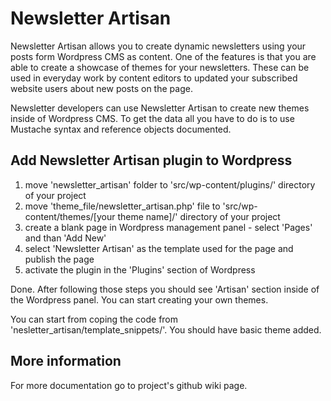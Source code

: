 Newsletter Artisan
==================


Newsletter Artisan allows you to create dynamic newsletters using your posts form Wordpress CMS as content. One of the features is that you are able to create a showcase of themes for your newsletters. These can be used in everyday work by content editors to updated your subscribed website users about new posts on the page.

Newsletter developers can use Newsletter Artisan to create new themes inside of Wordpress CMS. To get the data all you have to do is to use Mustache syntax and reference objects documented.

## Add Newsletter Artisan plugin to Wordpress

1. move 'newsletter_artisan' folder to 'src/wp-content/plugins/' directory of your project
2. move 'theme_file/newsletter_artisan.php' file to 'src/wp-content/themes/[your theme name]/' directory of your project
3. create a blank page in Wordpress management panel - select 'Pages' and than 'Add New'
4. select 'Newsletter Artisan' as the template used for the page and publish the page
5. activate the plugin in the 'Plugins' section of Wordpress

Done. After following those steps you should see 'Artisan' section inside of the Wordpress panel. You can start creating your own themes.

You can start from coping the code from 'nesletter_artisan/template_snippets/'. You should have basic theme added.

## More information


For more documentation go to project's github wiki page.
